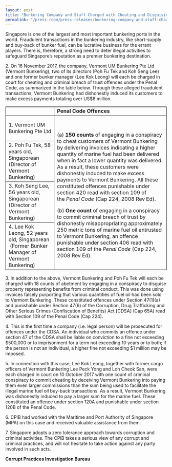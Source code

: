 ```yaml
---
layout: post
title: "Bunkering Company and Staff Charged with Cheating and Disguising the Benefits of Criminal Conduct"
permalink: "/press-room/press-releases/bunkering-company-and-staff-charged-cheating-and-disguising-benefits"
---
```


Singapore is one of the largest and most important bunkering ports in the world. Fraudulent transactions in the bunkering industry, like short-supply and buy-back of bunker fuel, can be lucrative business for the errant players. There is, therefore, a strong need to deter illegal activities to safeguard Singapore’s reputation as a premier bunkering destination.

2\.        On 16 November 2017, the company, Vermont UM Bunkering Pte Ltd (Vermont Bunkering), two of its directors (Poh Fu Tek and Koh Seng Lee) and one former bunker manager (Lee Kok Leong) will each be charged in court for cheating and criminal breach of trust offences under the Penal Code, as summarized in the table below. Through these alleged fraudulent transactions, Vermont Bunkering had dishonestly induced its customers to make excess payments totaling over US$8 million.

<table border="1" cellspacing="1" cellpadding="1">
<tbody>
<tr>
<td>&nbsp;</td>
<td><strong>Penal Code Offences</strong></td>
</tr>
<tr>
<td>
<p>1. Vermont UM Bunkering Pte Ltd</p>
</td>
<td colspan="1" rowspan="4">
<p>(a)&nbsp;<strong>150 counts</strong>&nbsp;of engaging in a conspiracy to cheat customers of Vermont Bunkering by delivering invoices indicating a higher quantity of marine fuel had been delivered when in fact a lower quantity was delivered. As a result, these customers were dishonestly induced to make excess payments to Vermont Bunkering. All these constituted offences punishable under section 420 read with section 109 of the&nbsp;<em>Penal Code</em>&nbsp;(Cap 224, 2008 Rev Ed).</p>
(b)&nbsp;<strong>One count</strong>&nbsp;of engaging in a conspiracy to commit criminal breach of trust by dishonestly misappropriating approximately 250 metric tons of marine fuel oil entrusted to Vermont Bunkering, an offence punishable under section 406 read with section 109 of the&nbsp;<em>Penal Code</em>&nbsp;(Cap 224, 2008 Rev Ed).</td>
</tr>
<tr>
<td>2.&nbsp;Poh Fu Tek, 58 years old, Singaporean (Director of Vermont Bunkering)</td>
</tr>
<tr>
<td>3.&nbsp;Koh Seng Lee, 56 years old, Singaporean (Director of Vermont Bunkering)</td>
</tr>
<tr>
<td>4.&nbsp;Lee Kok Leong, 52 years old, Singaporean &nbsp;(Former Bunker Manager of Vermont Bunkering)</td>
</tr>
</tbody>
</table>

3\.        In addition to the above, Vermont Bunkering and Poh Fu Tek will each be charged with 18 counts of abetment by engaging in a conspiracy to disguise property representing benefits from criminal conduct. This was done using invoices falsely purporting that various quantities of fuel oil had been sold to Vermont Bunkering. These constituted offences under Section 47(1)(a) and punishable under Section 47(6) of the Corruption, Drug Trafficking and Other Serious Crimes (Confiscation of Benefits) Act [CDSA] (Cap 65A) read with Section 109 of the Penal Code (Cap 224).

4\.        This is the first time a company (i.e. legal person) will be prosecuted for offences under the CDSA. An individual who commits an offence under section 47 of the CDSA shall be liable on conviction to a fine not exceeding $500,000 or to imprisonment for a term not exceeding 10 years or to both; if the person is not an individual, a higher fine not exceeding $1 million may be imposed.  

5\.        In connection with this case, Lee Kok Leong, together with former cargo officers of Vermont Bunkering Lee Peck Yong and Loh Cheok San, were each charged in court on 10 October 2017 with one count of criminal conspiracy to commit cheating by deceiving Vermont Bunkering into paying them even larger commissions than the sum being used to facilitate the illegal marine fuel oil buy-back transactions. As a result, Vermont Bunkering was dishonestly induced to pay a larger sum for the marine fuel. These constituted an offence under section 120A and punishable under section 120B of the Penal Code.

6\.        CPIB had worked with the Maritime and Port Authority of Singapore (MPA) on this case and received valuable assistance from them.

7\.        Singapore adopts a zero tolerance approach towards corruption and criminal activities. The CPIB takes a serious view of any corrupt and criminal practices, and will not hesitate to take action against any party involved in such acts. 

**Corrupt Practices Investigation Bureau**
